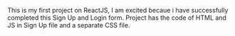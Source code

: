 This is my first project on ReactJS, I am excited becaue i have successfully completed this Sign Up and Login form.
Project has the code of HTML and JS in Sign Up file and a separate CSS file.
